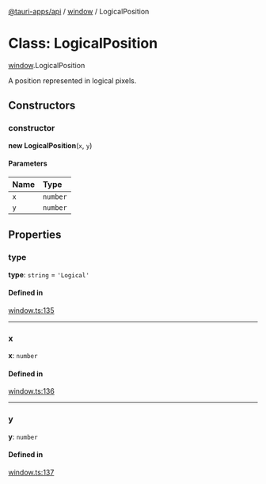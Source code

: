 [@tauri-apps/api](../README.md) / [window](../modules/window.md) / LogicalPosition

# Class: LogicalPosition

[window](../modules/window.md).LogicalPosition

A position represented in logical pixels.

## Constructors

### constructor

**new LogicalPosition**(`x`, `y`)

#### Parameters

| Name | Type |
| :------ | :------ |
| `x` | `number` |
| `y` | `number` |

## Properties

### type

 **type**: `string` = `'Logical'`

#### Defined in

[window.ts:135](https://github.com/tauri-apps/tauri/blob/679abc6/tooling/api/src/window.ts#L135)

___

### x

 **x**: `number`

#### Defined in

[window.ts:136](https://github.com/tauri-apps/tauri/blob/679abc6/tooling/api/src/window.ts#L136)

___

### y

 **y**: `number`

#### Defined in

[window.ts:137](https://github.com/tauri-apps/tauri/blob/679abc6/tooling/api/src/window.ts#L137)
